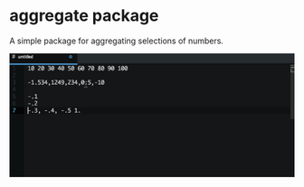 # aggregate package

A simple package for aggregating selections of numbers.

![Example](https://github.com/Yarduddles/atom-aggregator/blob/master/aggregate_sample.gif)
